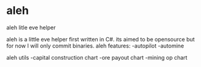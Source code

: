 aleh
====
aleh litle eve helper

aleh is a little eve helper first written in C#. its aimed to be opensource but for now I will only commit binaries.
aleh features:
    -autopilot
    -automine
    
aleh utils
    -capital construction chart
    -ore payout chart
    -mining op chart
    
    
